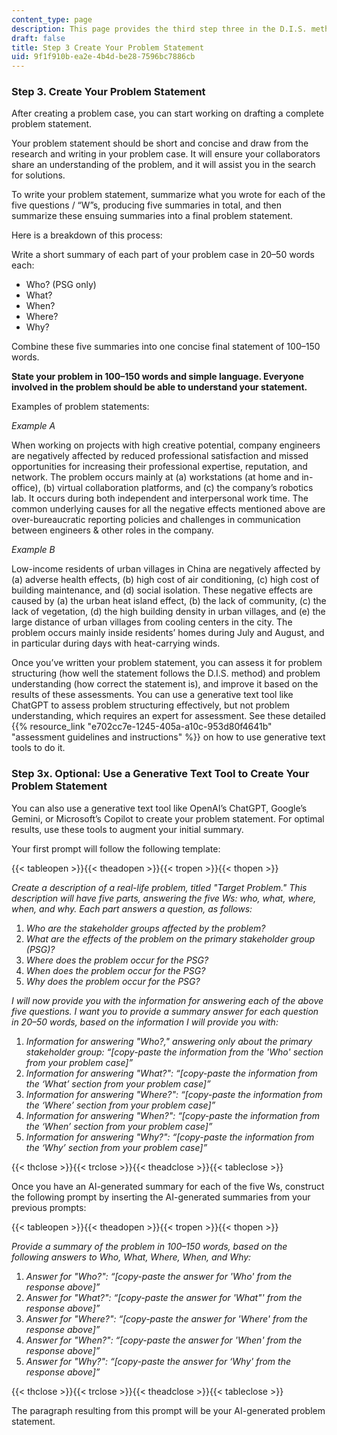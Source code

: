 ```yaml
---
content_type: page
description: This page provides the third step three in the D.I.S. method.
draft: false
title: Step 3 Create Your Problem Statement
uid: 9f1f910b-ea2e-4b4d-be28-7596bc7886cb
---
```

### **Step 3. Create Your Problem Statement**

After creating a problem case, you can start working on drafting a complete problem statement.

Your problem statement should be short and concise and draw from the research and writing in your problem case. It will ensure your collaborators share an understanding of the problem, and it will assist you in the search for solutions.

To write your problem statement, summarize what you wrote for each of the five questions / “W”s, producing five summaries in total, and then summarize these ensuing summaries into a final problem statement.

Here is a breakdown of this process:

Write a short summary of each part of your problem case in 20–50 words each:

- Who? (PSG only)
- What?
- When?
- Where?
- Why?

Combine these five summaries into one concise final statement of 100–150 words.

**State your problem in 100–150 words and simple language. Everyone involved in the problem should be able to understand your statement.**

Examples of problem statements:

*Example A*

When working on projects with high creative potential, company engineers are negatively affected by reduced professional satisfaction and missed opportunities for increasing their professional expertise, reputation, and network. The problem occurs mainly at (a) workstations (at home and in-office), (b) virtual collaboration platforms, and (c) the company’s robotics lab. It occurs during both independent and interpersonal work time. The common underlying causes for all the negative effects mentioned above are over-bureaucratic reporting policies and challenges in communication between engineers & other roles in the company.

*Example B*

Low-income residents of urban villages in China are negatively affected by (a) adverse health effects, (b) high cost of air conditioning, (c) high cost of building maintenance, and (d) social isolation. These negative effects are caused by (a) the urban heat island effect, (b) the lack of community, (c) the lack of vegetation, (d) the high building density in urban villages, and (e) the large distance of urban villages from cooling centers in the city. The problem occurs mainly inside residents’ homes during July and August, and in particular during days with heat-carrying winds.

Once you’ve written your problem statement, you can assess it for problem structuring (how well the statement follows the D.I.S. method) and problem understanding (how correct the statement is), and improve it based on the results of these assessments. You can use a generative text tool like ChatGPT to assess problem structuring effectively, but not problem understanding, which requires an expert for assessment. See these detailed {{% resource_link "e702cc7e-1245-405a-a10c-953d80f4641b" "assessment guidelines and instructions" %}} on how to use generative text tools to do it.

### **Step 3x. Optional: Use a Generative Text Tool to Create Your Problem Statement**

You can also use a generative text tool like OpenAI’s ChatGPT, Google’s Gemini, or Microsoft’s Copilot to create your problem statement. For optimal results, use these tools to augment your initial summary.

Your first prompt will follow the following template:      

{{< tableopen >}}{{< theadopen >}}{{< tropen >}}{{< thopen >}}

*Create a description of a real-life problem, titled "Target Problem." This description will have five parts, answering the five Ws: who, what, where, when, and why. Each part answers a question, as follows:*

1. *Who are the stakeholder groups affected by the problem?*
2. *What are the effects of the problem on the primary stakeholder group (PSG)?*
3. *Where does the problem occur for the PSG?*
4. *When does the problem occur for the PSG?*
5. *Why does the problem occur for the PSG?*

*I will now provide you with the information for answering each of the above five questions. I want you to provide a summary answer for each question in 20–50 words, based on the information I will provide you with:*

1. *Information for answering "Who?," answering only about the primary stakeholder group: “\[copy-paste the information from the 'Who' section from your problem case\]”*
2. *Information for answering "What?": “\[copy-paste the information from the ‘What’ section from your problem case\]”*
3. *Information for answering "Where?": “\[copy-paste the information from the ‘Where’ section from your problem case\]”*
4. *Information for answering "When?": “\[copy-paste the information from the ‘When’ section from your problem case\]”*
5. *Information for answering "Why?": “\[copy-paste the information from the ‘Why’ section from your problem case\]”*

{{< thclose >}}{{< trclose >}}{{< theadclose >}}{{< tableclose >}}

Once you have an AI-generated summary for each of the five Ws, construct the following prompt by inserting the AI-generated summaries from your previous prompts:

{{< tableopen >}}{{< theadopen >}}{{< tropen >}}{{< thopen >}}

*Provide a summary of the problem in 100–150 words, based on the following answers to Who, What, Where, When, and Why:*

1. *Answer for "Who?": “\[copy-paste the answer for 'Who' from the response above\]”*
2. *Answer for "What?": “\[copy-paste the answer for 'What"' from the response above\]”*
3. *Answer for "Where?": “\[copy-paste the answer for 'Where' from the response above\]”*
4. *Answer for "When?": “\[copy-paste the answer for 'When' from the response above\]”*
5. *Answer for "Why?": “\[copy-paste the answer for ‘Why' from the response above\]”*

{{< thclose >}}{{< trclose >}}{{< theadclose >}}{{< tableclose >}}

The paragraph resulting from this prompt will be your AI-generated problem statement.